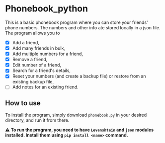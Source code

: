 # Phonebook_python
This is a basic phonebook program where you can store your friends' phone numbers. The numbers and other info ate stored locally in a json file. The program allows you to
- [x] Add a friend,
- [x] Add many friends in bulk,
- [x] Add multiple numbers for a friend, 
- [x] Remove a friend,
- [x] Edit number of a friend,
- [x] Search for a friend's details,
- [x] Reset your numbers (and create a backup file) or restore from an existing backup file,
- [ ] Add notes for an existing friend.
## How to use
To install the program, simply download `phonebook.py` in your desired directory, and run it from there.

⚠️ **To run the program, you need to have `Levenshtein` and `json` modules installed. Install them using `pip install <name>` command.**
